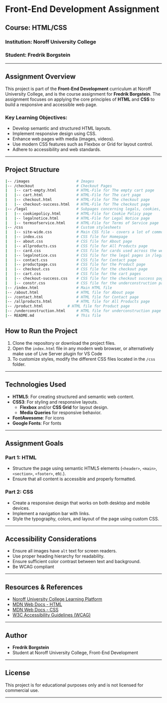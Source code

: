 # Front-End Development Assignment

## Course: HTML/CSS

### Institution: Noroff University College

### Student: Fredrik Borgstein

---

## Assignment Overview

This project is part of the **Front-End Development** curriculum at Noroff University College, and is the course assignment for **Fredrik Borgstein**. The assignment focuses on applying the core principles of **HTML** and **CSS** to build a responsive and accessible web page.

### Key Learning Objectives:

- Develop semantic and structured HTML layouts.
- Implement responsive design using CSS.
- Enhance web pages with media (images, videos).
- Use modern CSS features such as Flexbox or Grid for layout control.
- Adhere to accessibility and web standards.

---

## Project Structure

```bash
|-- /images                     # Images
|-- /checkout                   # Checkout Pages
|   |-- cart-empty.html         # HTML-File for The empty cart page
|   |-- cart.html               # HTML-File for The cart page
|   |-- checkout.html           # HTML-File for The checkout page
|   |-- checkout-success.html   # HTML-File for The checkout page
|-- /legal                      # Subpages concerning legals, cookies, and terms
|   |-- cookiepolicy.html       # HTML-File for Cookie Policy page
|   |-- legalnotice.html        # HTML-File for Legal Notice page
|   |-- termsofservice.html     # HTML-File for Terms of Service page
|-- /css                        # Custom stylesheets
|   |-- site-wide.css           # Main CSS file - covers a lot of common CSS across pages
|   |-- index.css               # CSS file for Homepage
|   |-- about.css               # CSS file for About page
|   |-- allproducts.css         # CSS file for All Products page
|   |-- card.css                # CSS file for cards used across the website
|   |-- legalnotice.css         # CSS file for the legal pages in /legal
|   |-- contact.css             # CSS file for Contact page
|   |-- productpage.css         # CSS file for the Product page
|   |-- checkout.css            # CSS file for the checkout page
|   |-- cart.css                # CSS file for the cart pages
|   |-- checkout-success.css    # CSS file for the checkout success page
|   |-- constr.css              # CSS file for the underconstruction page
|-- /index.html                 # Main HTML file
|-- /about.html                 # HTML file for About page
|-- /contact.html               # HTML file for Contact page
|-- /allproducts.html           # HTML file for All Products page
|-- /product.html           # HTML file for Product page
|-- /underconstruction.html     # HTML file for underconstruction page
|-- README.md                   # This file
```

## How to Run the Project

1. Clone the repository or download the project files.
2. Open the `index.html` file in any modern web browser, or alternatively make use of Live Server plugin for VS Code
3. To customize styles, modify the different CSS files located in the `/css` folder.

---

## Technologies Used

- **HTML5**: For creating structured and semantic web content.
- **CSS3**: For styling and responsive layouts.
  - **Flexbox** and/or **CSS Grid** for layout design.
  - **Media Queries** for responsive behavior.
- **FontAwesome**: For icons
- **Google Fonts**: For fonts

---

## Assignment Goals

### Part 1: HTML

- Structure the page using semantic HTML5 elements (`<header>`, `<main>`, `<section>`, `<footer>`, etc.).
- Ensure that all content is accessible and properly formatted.

### Part 2: CSS

- Create a responsive design that works on both desktop and mobile devices.
- Implement a navigation bar with links.
- Style the typography, colors, and layout of the page using custom CSS.

---

## Accessibility Considerations

- Ensure all images have `alt` text for screen readers.
- Use proper heading hierarchy for readability.
- Ensure sufficient color contrast between text and background.
- Be WCAG compliant

---

## Resources & References

- [Noroff University College Learning Platform](https://www.noroff.no/studier/fagskole/frontend-utvikling)
- [MDN Web Docs - HTML](https://developer.mozilla.org/en-US/docs/Web/HTML)
- [MDN Web Docs - CSS](https://developer.mozilla.org/en-US/docs/Web/CSS)
- [W3C Accessibility Guidelines (WCAG)](https://www.w3.org/WAI/standards-guidelines/wcag/)

---

## Author

- **Fredrik Borgstein**
- Student at Noroff University College, Front-End Development

---

## License

This project is for educational purposes only and is not licensed for commercial use.

---
